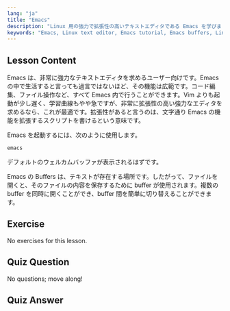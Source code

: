 ```yaml
---
lang: "ja"
title: "Emacs"
description: "Linux 用の強力で拡張性の高いテキストエディタである Emacs を学びましょう。Emacs の buffers と基本的な使い方を理解します。今日から Emacs の旅を始めましょう！"
keywords: "Emacs, Linux text editor, Emacs tutorial, Emacs buffers, Linux commands, 初心者，ガイド"
---
```


## Lesson Content

Emacs は、非常に強力なテキストエディタを求めるユーザー向けです。Emacs の中で生活すると言っても過言ではないほど、その機能は広範です。コード編集、ファイル操作など、すべて Emacs 内で行うことができます。Vim よりも起動が少し遅く、学習曲線もやや急ですが、非常に拡張性の高い強力なエディタを求めるなら、これが最適です。拡張性があると言うのは、文字通り Emacs の機能を拡張するスクリプトを書けるという意味です。

Emacs を起動するには、次のように使用します。

```bash
emacs
```

デフォルトのウェルカムバッファが表示されるはずです。

Emacs の Buffers は、テキストが存在する場所です。したがって、ファイルを開くと、そのファイルの内容を保存するために buffer が使用されます。複数の buffer を同時に開くことができ、buffer 間を簡単に切り替えることができます。

## Exercise

No exercises for this lesson.

## Quiz Question

No questions; move along!

## Quiz Answer
